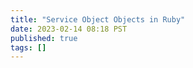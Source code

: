 ```yaml
---
title: "Service Object Objects in Ruby"
date: 2023-02-14 08:18 PST
published: true
tags: []
---
```




<blockquote markdown="1">



</blockquote>
